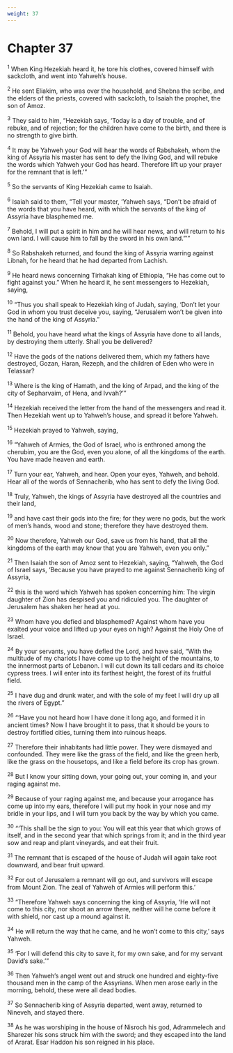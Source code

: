 ```yaml
---
weight: 37
---
```


# Chapter 37

<sup>1</sup> When King Hezekiah heard it, he tore his clothes, covered himself with sackcloth, and went into Yahweh’s house. 

<sup>2</sup> He sent Eliakim, who was over the household, and Shebna the scribe, and the elders of the priests, covered with sackcloth, to Isaiah the prophet, the son of Amoz. 

<sup>3</sup> They said to him, “Hezekiah says, ‘Today is a day of trouble, and of rebuke, and of rejection; for the children have come to the birth, and there is no strength to give birth. 

<sup>4</sup> It may be Yahweh your God will hear the words of Rabshakeh, whom the king of Assyria his master has sent to defy the living God, and will rebuke the words which Yahweh your God has heard. Therefore lift up your prayer for the remnant that is left.’” 

<sup>5</sup> So the servants of King Hezekiah came to Isaiah. 

<sup>6</sup> Isaiah said to them, “Tell your master, ‘Yahweh says, “Don’t be afraid of the words that you have heard, with which the servants of the king of Assyria have blasphemed me. 

<sup>7</sup> Behold, I will put a spirit in him and he will hear news, and will return to his own land. I will cause him to fall by the sword in his own land.”’” 

<sup>8</sup> So Rabshakeh returned, and found the king of Assyria warring against Libnah, for he heard that he had departed from Lachish. 

<sup>9</sup> He heard news concerning Tirhakah king of Ethiopia, “He has come out to fight against you.” When he heard it, he sent messengers to Hezekiah, saying, 

<sup>10</sup> “Thus you shall speak to Hezekiah king of Judah, saying, ‘Don’t let your God in whom you trust deceive you, saying, “Jerusalem won’t be given into the hand of the king of Assyria.” 

<sup>11</sup> Behold, you have heard what the kings of Assyria have done to all lands, by destroying them utterly. Shall you be delivered? 

<sup>12</sup> Have the gods of the nations delivered them, which my fathers have destroyed, Gozan, Haran, Rezeph, and the children of Eden who were in Telassar? 

<sup>13</sup> Where is the king of Hamath, and the king of Arpad, and the king of the city of Sepharvaim, of Hena, and Ivvah?’” 

<sup>14</sup> Hezekiah received the letter from the hand of the messengers and read it. Then Hezekiah went up to Yahweh’s house, and spread it before Yahweh. 

<sup>15</sup> Hezekiah prayed to Yahweh, saying, 

<sup>16</sup> “Yahweh of Armies, the God of Israel, who is enthroned among the cherubim, you are the God, even you alone, of all the kingdoms of the earth. You have made heaven and earth. 

<sup>17</sup> Turn your ear, Yahweh, and hear. Open your eyes, Yahweh, and behold. Hear all of the words of Sennacherib, who has sent to defy the living God. 

<sup>18</sup> Truly, Yahweh, the kings of Assyria have destroyed all the countries and their land, 

<sup>19</sup> and have cast their gods into the fire; for they were no gods, but the work of men’s hands, wood and stone; therefore they have destroyed them. 

<sup>20</sup> Now therefore, Yahweh our God, save us from his hand, that all the kingdoms of the earth may know that you are Yahweh, even you only.” 

<sup>21</sup> Then Isaiah the son of Amoz sent to Hezekiah, saying, “Yahweh, the God of Israel says, ‘Because you have prayed to me against Sennacherib king of Assyria, 

<sup>22</sup> this is the word which Yahweh has spoken concerning him: The virgin daughter of Zion has despised you and ridiculed you. The daughter of Jerusalem has shaken her head at you. 

<sup>23</sup> Whom have you defied and blasphemed? Against whom have you exalted your voice and lifted up your eyes on high? Against the Holy One of Israel. 

<sup>24</sup> By your servants, you have defied the Lord, and have said, “With the multitude of my chariots I have come up to the height of the mountains, to the innermost parts of Lebanon. I will cut down its tall cedars and its choice cypress trees. I will enter into its farthest height, the forest of its fruitful field. 

<sup>25</sup> I have dug and drunk water, and with the sole of my feet I will dry up all the rivers of Egypt.” 

<sup>26</sup> “‘Have you not heard how I have done it long ago, and formed it in ancient times? Now I have brought it to pass, that it should be yours to destroy fortified cities, turning them into ruinous heaps. 

<sup>27</sup> Therefore their inhabitants had little power. They were dismayed and confounded. They were like the grass of the field, and like the green herb, like the grass on the housetops, and like a field before its crop has grown. 

<sup>28</sup> But I know your sitting down, your going out, your coming in, and your raging against me. 

<sup>29</sup> Because of your raging against me, and because your arrogance has come up into my ears, therefore I will put my hook in your nose and my bridle in your lips, and I will turn you back by the way by which you came. 

<sup>30</sup> “‘This shall be the sign to you: You will eat this year that which grows of itself, and in the second year that which springs from it; and in the third year sow and reap and plant vineyards, and eat their fruit. 

<sup>31</sup> The remnant that is escaped of the house of Judah will again take root downward, and bear fruit upward. 

<sup>32</sup> For out of Jerusalem a remnant will go out, and survivors will escape from Mount Zion. The zeal of Yahweh of Armies will perform this.’ 

<sup>33</sup> “Therefore Yahweh says concerning the king of Assyria, ‘He will not come to this city, nor shoot an arrow there, neither will he come before it with shield, nor cast up a mound against it. 

<sup>34</sup> He will return the way that he came, and he won’t come to this city,’ says Yahweh. 

<sup>35</sup> ‘For I will defend this city to save it, for my own sake, and for my servant David’s sake.’” 

<sup>36</sup> Then Yahweh’s angel went out and struck one hundred and eighty-five thousand men in the camp of the Assyrians. When men arose early in the morning, behold, these were all dead bodies. 

<sup>37</sup> So Sennacherib king of Assyria departed, went away, returned to Nineveh, and stayed there. 

<sup>38</sup> As he was worshiping in the house of Nisroch his god, Adrammelech and Sharezer his sons struck him with the sword; and they escaped into the land of Ararat. Esar Haddon his son reigned in his place. 


